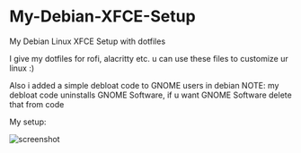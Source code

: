 # My-Debian-XFCE-Setup
My Debian Linux XFCE Setup with dotfiles 

I give my dotfiles for rofi, alacritty etc. u can use these files to customize ur linux :)

Also i added a simple debloat code to GNOME users in debian 
NOTE: my debloat code uninstalls GNOME Software, if u want GNOME Software delete that from code


My setup:

![screenshot](https://user-images.githubusercontent.com/47640690/235302124-327808a0-0768-43ae-9408-021c9f990402.png)
